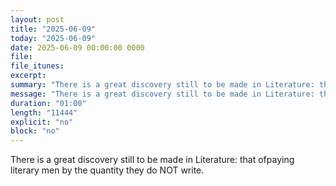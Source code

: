 ```yaml
---
layout: post
title: "2025-06-09"
today: "2025-06-09"
date: 2025-06-09 00:00:00 0000
file:
file_itunes:
excerpt:
summary: "There is a great discovery still to be made in Literature: that ofpaying literary men by the quantity they do NOT write."
message: "There is a great discovery still to be made in Literature: that ofpaying literary men by the quantity they do NOT write."
duration: "01:00"
length: "11444"
explicit: "no"
block: "no"
---
```

There is a great discovery still to be made in Literature: that ofpaying literary men by the quantity they do NOT write.

